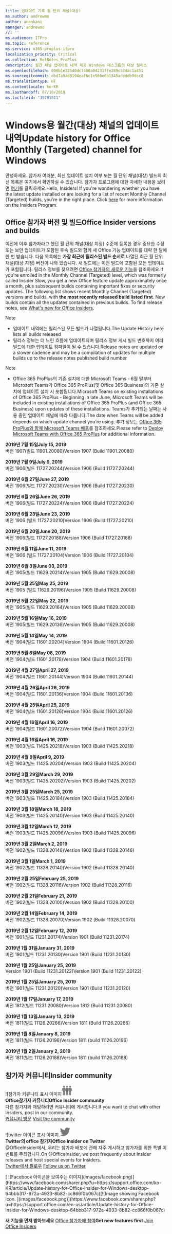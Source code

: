 ```yaml
---
title: 업데이트 기록 월 단위 채널(대상)
ms.author: andrewmo
author: anankani
manager: andrewmo
//: ''
ms.audience: ITPro
ms.topic: reference
ms.service: o365-proplus-itpro
localization_priority: Critical
ms.collection: RelNotes_ProPlus
description: 월간 채널 업데이트 내역 제공 Windows 데스크톱의 대상 릴리스
ms.openlocfilehash: 000b1e225d0dc7400a04231ffe289c534ac1a451
ms.sourcegitcommit: dbd7a9ad8194eaf6c1e560e6b1345adeddb9dcc8
ms.translationtype: HT
ms.contentlocale: ko-KR
ms.lasthandoff: 07/16/2019
ms.locfileid: "35701511"
---
```

# <a name="update-history-for-office-monthly-targeted-channel-for-windows"></a><span data-ttu-id="fcc96-103">Windows용 월간(대상) 채널의 업데이트 내역</span><span class="sxs-lookup"><span data-stu-id="fcc96-103">Update history for Office Monthly (Targeted) channel for Windows</span></span>

<span data-ttu-id="fcc96-p101">안녕하세요. 참가자 여러분, 최신 업데이트 설치 여부 또는 월 단위 채널(대상) 빌드의 최신 목록은 여기에서 확인하실 수 있습니다. 참가자 프로그램에 대한 자세한 내용을 보려면 [여기](https://insider.office.com/)를 클릭하세요.</span><span class="sxs-lookup"><span data-stu-id="fcc96-p101">Hello, Insiders! If you're wondering whether you have the latest update installed or are looking for a list of recent Monthly Channel (Targeted) builds, you're in the right place. Click [here](https://insider.office.com/) for more information on the Insiders Program.</span></span>

## <a name="office-insider-versions-and-builds"></a><span data-ttu-id="fcc96-107">Office 참가자 버전 및 빌드</span><span class="sxs-lookup"><span data-stu-id="fcc96-107">Office Insider versions and builds</span></span>

<span data-ttu-id="fcc96-p102">이전에 이후 참가자라고 했던 월 단위 채널(대상 지정) 수준에 등록한 경우 중요한 수정 또는 보안 업데이트가 포함된 후속 빌드와 함께 새 Office 기능 업데이트를 대략 한 달에 한 번 받습니다. 다음 목록에는 **가장 최근에 릴리스된 빌드 순서로** 나열된 최근 월 단위 채널(대상 지정) 버전이 나와 있습니다. 새 빌드에는 이전 빌드에 포함된 모든 업데이트가 포함됩니다. 릴리스 정보를 찾으려면 [Office 참가자의 새로운 기능](https://support.office.com/ko-KR/article/what-s-new-for-office-insiders-c152d1e2-96ff-4ce9-8c14-e74e13847a24)을 참조하세요.</span><span class="sxs-lookup"><span data-stu-id="fcc96-p102">If you're enrolled in the Monthly Channel (Targeted) level, which was formerly called Insider Slow, you get a new Office feature update approximately once a month, plus subsequent builds containing important fixes or security updates. The following list shows recent Monthly Channel (Targeted) versions and builds, with **the most recently released build listed first**. New builds contain all the updates contained in previous builds. To find release notes, see [What's new for Office Insiders](https://support.office.com/en-us/article/what-s-new-for-office-insiders-c152d1e2-96ff-4ce9-8c14-e74e13847a24).</span></span>

> [!NOTE]
> - <span data-ttu-id="fcc96-112">업데이트 내역에는 릴리스된 모든 빌드가 나열됩니다.</span><span class="sxs-lookup"><span data-stu-id="fcc96-112">The Update History here lists all builds released</span></span>
> - <span data-ttu-id="fcc96-113">릴리스 정보는 더 느린 흐름에 업데이트되며 릴리스 정보 게시 빌드 번호까지 여러 빌드에 대한 업데이트 컴파일이 될 수 있습니다.</span><span class="sxs-lookup"><span data-stu-id="fcc96-113">Release notes are updated on a slower cadence and may be a compilation of updates for multiple builds up to the release notes published build number</span></span>

 > [!NOTE]
> - <span data-ttu-id="fcc96-114">Office 365 ProPlus의 기존 설치에 대한 Microsoft Teams - 6월 말부터 Microsoft Teams가 Office 365 ProPlus(및 Office 365 Business)의 기존 설치에 업데이트 설치 시 포함됩니다.</span><span class="sxs-lookup"><span data-stu-id="fcc96-114">Microsoft Teams on existing installations of Office 365 ProPlus - Beginning in late June, Microsoft Teams will be included in existing installations of Office 365 ProPlus (and Office 365 Business) upon updates of these installations.</span></span> <span data-ttu-id="fcc96-115">Teams가 추가되는 날짜는 사용 중인 업데이트 채널에 따라 다릅니다.</span><span class="sxs-lookup"><span data-stu-id="fcc96-115">The date when Teams will be added depends on which update channel you're using.</span></span> <span data-ttu-id="fcc96-116">추가 정보는 [Office 365 ProPlus와 함께 Microsoft Teams 배포](https://docs.microsoft.com/ko-KR/deployoffice/teams-install)를 참조하세요.</span><span class="sxs-lookup"><span data-stu-id="fcc96-116">Please refer to [Deploy Microsoft Teams with Office 365 ProPlus](https://docs.microsoft.com/en-us/deployoffice/teams-install) for additional information.</span></span>

[//]: # (제거하지 마세요)

<span data-ttu-id="fcc96-118">**2019년 7월 15일**</span><span class="sxs-lookup"><span data-stu-id="fcc96-118">**July 15, 2019**</span></span><br/>
<span data-ttu-id="fcc96-119">버전 1907(빌드 11901.20080)</span><span class="sxs-lookup"><span data-stu-id="fcc96-119">Version 1907 (Build 11901.20080)</span></span><br/>

<span data-ttu-id="fcc96-120">**2019년 7월 9일**</span><span class="sxs-lookup"><span data-stu-id="fcc96-120">**July 9, 2019**</span></span><br/>
<span data-ttu-id="fcc96-121">버전 1906(빌드 11727.20244)</span><span class="sxs-lookup"><span data-stu-id="fcc96-121">Version 1906 (Build 11727.20244)</span></span><br/>

<span data-ttu-id="fcc96-122">**2019년 6월 27일**</span><span class="sxs-lookup"><span data-stu-id="fcc96-122">**June 27, 2019**</span></span><br/>
<span data-ttu-id="fcc96-123">버전 1906(빌드 11727.20230)</span><span class="sxs-lookup"><span data-stu-id="fcc96-123">Version 1906 (Build 11727.20230)</span></span><br/>

<span data-ttu-id="fcc96-124">**2019년 6월 26일**</span><span class="sxs-lookup"><span data-stu-id="fcc96-124">**June 26, 2019**</span></span><br/>
<span data-ttu-id="fcc96-125">버전 1906(빌드 11727.20224)</span><span class="sxs-lookup"><span data-stu-id="fcc96-125">Version 1906 (Build 11727.20224)</span></span><br/>

<span data-ttu-id="fcc96-126">**2019년 6월 23일**</span><span class="sxs-lookup"><span data-stu-id="fcc96-126">**June 23, 2019**</span></span><br/>
<span data-ttu-id="fcc96-127">버전 1906 (빌드 11727.20210)</span><span class="sxs-lookup"><span data-stu-id="fcc96-127">Version 1906 (Build 11727.20210)</span></span><br/>

<span data-ttu-id="fcc96-128">**2019년 6월 20일**</span><span class="sxs-lookup"><span data-stu-id="fcc96-128">**June 20, 2019**</span></span><br/>
<span data-ttu-id="fcc96-129">버전 1906(빌드 11727.20188)</span><span class="sxs-lookup"><span data-stu-id="fcc96-129">Version 1906 (Build 11727.20188)</span></span><br/>

<span data-ttu-id="fcc96-130">**2019년 6월 11일**</span><span class="sxs-lookup"><span data-stu-id="fcc96-130">**June 11, 2019**</span></span><br/>
<span data-ttu-id="fcc96-131">버전 1906 (빌드 11727.20104)</span><span class="sxs-lookup"><span data-stu-id="fcc96-131">Version 1906 (Build 11727.20104)</span></span><br/>

<span data-ttu-id="fcc96-132">**2019년 6월 3일**</span><span class="sxs-lookup"><span data-stu-id="fcc96-132">**June 03, 2019**</span></span><br/>
<span data-ttu-id="fcc96-133">버전 1905(빌드 11629.20214)</span><span class="sxs-lookup"><span data-stu-id="fcc96-133">Version 1905 (Build 11629.20008)</span></span><br/>

<span data-ttu-id="fcc96-134">**2019년 5월 25일**</span><span class="sxs-lookup"><span data-stu-id="fcc96-134">**May 25, 2019**</span></span><br/>
<span data-ttu-id="fcc96-135">버전 1905 (빌드 11629.20196)</span><span class="sxs-lookup"><span data-stu-id="fcc96-135">Version 1905 (Build 11629.20008)</span></span><br/>

<span data-ttu-id="fcc96-136">**2019년 5월 22일**</span><span class="sxs-lookup"><span data-stu-id="fcc96-136">**May 22, 2019**</span></span><br/> <span data-ttu-id="fcc96-137">버전 1905(빌드 11629.20164)</span><span class="sxs-lookup"><span data-stu-id="fcc96-137">Version 1905 (Build 11629.20008)</span></span><br/>

<span data-ttu-id="fcc96-138">**2019년 5월 16일**</span><span class="sxs-lookup"><span data-stu-id="fcc96-138">**May 16, 2019**</span></span><br/>
<span data-ttu-id="fcc96-139">버전 1905(빌드 11629.20136)</span><span class="sxs-lookup"><span data-stu-id="fcc96-139">Version 1905 (Build 11629.20008)</span></span><br/>

<span data-ttu-id="fcc96-140">**2019년 5월 14일**</span><span class="sxs-lookup"><span data-stu-id="fcc96-140">**May 14, 2019**</span></span><br/>
<span data-ttu-id="fcc96-141">버전 1904(빌드 11601.20204)</span><span class="sxs-lookup"><span data-stu-id="fcc96-141">Version 1904 (Build 11601.20126)</span></span><br/>

<span data-ttu-id="fcc96-142">**2019년 5월 8일**</span><span class="sxs-lookup"><span data-stu-id="fcc96-142">**May 08, 2019**</span></span><br/>
<span data-ttu-id="fcc96-143">버전 1904(빌드 11601.20178)</span><span class="sxs-lookup"><span data-stu-id="fcc96-143">Version 1904 (Build 11601.20178)</span></span><br/>

<span data-ttu-id="fcc96-144">**2019년 4월 27일**</span><span class="sxs-lookup"><span data-stu-id="fcc96-144">**April 27, 2019**</span></span><br/>
<span data-ttu-id="fcc96-145">버전 1904(빌드 11601.20144)</span><span class="sxs-lookup"><span data-stu-id="fcc96-145">Version 1904 (Build 11601.20144)</span></span><br/>

<span data-ttu-id="fcc96-146">**2019년 4월 26일**</span><span class="sxs-lookup"><span data-stu-id="fcc96-146">**April 26, 2019**</span></span><br/>
<span data-ttu-id="fcc96-147">버전 1904(빌드 11601.20136)</span><span class="sxs-lookup"><span data-stu-id="fcc96-147">Version 1904 (Build 11601.20136)</span></span><br/>

<span data-ttu-id="fcc96-148">**2019년 4월 25일**</span><span class="sxs-lookup"><span data-stu-id="fcc96-148">**April 25, 2019**</span></span><br/>
<span data-ttu-id="fcc96-149">버전 1904(빌드 11601.20126)</span><span class="sxs-lookup"><span data-stu-id="fcc96-149">Version 1904 (Build 11601.20126)</span></span><br/>

<span data-ttu-id="fcc96-150">**2019년 4월 16일**</span><span class="sxs-lookup"><span data-stu-id="fcc96-150">**April 16, 2019**</span></span><br/>
<span data-ttu-id="fcc96-151">버전 1904(빌드 11601.20072)</span><span class="sxs-lookup"><span data-stu-id="fcc96-151">Version 1904 (Build 11601.20072)</span></span><br/>

<span data-ttu-id="fcc96-152">**2019년 4월 16일**</span><span class="sxs-lookup"><span data-stu-id="fcc96-152">**April 16, 2019**</span></span><br/>
<span data-ttu-id="fcc96-153">버전 1903(빌드 11425.20218)</span><span class="sxs-lookup"><span data-stu-id="fcc96-153">Version 1903 (Build 11425.20218)</span></span><br/>

<span data-ttu-id="fcc96-154">**2019년 4월 9일**</span><span class="sxs-lookup"><span data-stu-id="fcc96-154">**April 9, 2019**</span></span><br/>
<span data-ttu-id="fcc96-155">버전 1903(빌드 11425.20204)</span><span class="sxs-lookup"><span data-stu-id="fcc96-155">Version 1903 (Build 11425.20204)</span></span><br/>

<span data-ttu-id="fcc96-156">**2019년 3월 29일**</span><span class="sxs-lookup"><span data-stu-id="fcc96-156">**March 29, 2019**</span></span><br/> <span data-ttu-id="fcc96-157">버전 1903(빌드 11425.20202)</span><span class="sxs-lookup"><span data-stu-id="fcc96-157">Version 1903 (Build 11425.20202)</span></span><br/>

<span data-ttu-id="fcc96-158">**2019년 3월 25일**</span><span class="sxs-lookup"><span data-stu-id="fcc96-158">**March 25, 2019**</span></span><br/> <span data-ttu-id="fcc96-159">버전 1903(빌드 11425.20184)</span><span class="sxs-lookup"><span data-stu-id="fcc96-159">Version 1903 (Build 11425.20184)</span></span><br/>

<span data-ttu-id="fcc96-160">**2019년 3월 18일**</span><span class="sxs-lookup"><span data-stu-id="fcc96-160">**March 18, 2019**</span></span><br/> <span data-ttu-id="fcc96-161">버전 1903(빌드 11425.20140)</span><span class="sxs-lookup"><span data-stu-id="fcc96-161">Version 1903 (Build 11425.20140)</span></span><br/>

<span data-ttu-id="fcc96-162">**2019년 3월 12일**</span><span class="sxs-lookup"><span data-stu-id="fcc96-162">**March 12, 2019**</span></span><br/> <span data-ttu-id="fcc96-163">버전 1903(빌드 11425.20096)</span><span class="sxs-lookup"><span data-stu-id="fcc96-163">Version 1903 (Build 11425.20096)</span></span><br/>

<span data-ttu-id="fcc96-164">**2019년 3월 2일**</span><span class="sxs-lookup"><span data-stu-id="fcc96-164">**March 2, 2019**</span></span><br/> <span data-ttu-id="fcc96-165">버전 1902(빌드 11328.20146)</span><span class="sxs-lookup"><span data-stu-id="fcc96-165">Version 1902 (Build 11328.20146)</span></span><br/>

<span data-ttu-id="fcc96-166">**2019년 3월 1일**</span><span class="sxs-lookup"><span data-stu-id="fcc96-166">**March 1, 2019**</span></span><br/> <span data-ttu-id="fcc96-167">버전 1902(빌드 11328.20140)</span><span class="sxs-lookup"><span data-stu-id="fcc96-167">Version 1902 (Build 11328.20140)</span></span><br/>

<span data-ttu-id="fcc96-168">**2019년 2월 25일**</span><span class="sxs-lookup"><span data-stu-id="fcc96-168">**February 25, 2019**</span></span><br/> <span data-ttu-id="fcc96-169">버전 1902(빌드 11328.20116)</span><span class="sxs-lookup"><span data-stu-id="fcc96-169">Version 1902 (Build 11328.20116)</span></span><br/>

<span data-ttu-id="fcc96-170">**2019년 2월 21일**</span><span class="sxs-lookup"><span data-stu-id="fcc96-170">**February 21, 2019**</span></span><br/> <span data-ttu-id="fcc96-171">버전 1902(빌드 11328.20100)</span><span class="sxs-lookup"><span data-stu-id="fcc96-171">Version 1902 (Build 11328.20100)</span></span><br/>

<span data-ttu-id="fcc96-172">**2019년 2월 14일**</span><span class="sxs-lookup"><span data-stu-id="fcc96-172">**February 14, 2019**</span></span><br/> <span data-ttu-id="fcc96-173">버전 1902(빌드 11328.20070)</span><span class="sxs-lookup"><span data-stu-id="fcc96-173">Version 1902 (Build 11328.20070)</span></span><br/>

<span data-ttu-id="fcc96-174">**2019년 2월 12일**</span><span class="sxs-lookup"><span data-stu-id="fcc96-174">**February 12, 2019**</span></span><br/> <span data-ttu-id="fcc96-175">버전 1901(빌드 11231.20174)</span><span class="sxs-lookup"><span data-stu-id="fcc96-175">Version 1901 (Build 11231.20174)</span></span><br/>

<span data-ttu-id="fcc96-176">**2019년 1월 31일**</span><span class="sxs-lookup"><span data-stu-id="fcc96-176">**January 31, 2019**</span></span><br/> <span data-ttu-id="fcc96-177">버전 1901(빌드 11231.20130)</span><span class="sxs-lookup"><span data-stu-id="fcc96-177">Version 1901 (Build 11231.20130)</span></span><br/> 

<span data-ttu-id="fcc96-178">**2019년 1월 25일**</span><span class="sxs-lookup"><span data-stu-id="fcc96-178">**January 25, 2019**</span></span><br/> <span data-ttu-id="fcc96-179">Version 1901 (Build 11231.20122)</span><span class="sxs-lookup"><span data-stu-id="fcc96-179">Version 1901 (Build 11231.20122)</span></span><br/> 

<span data-ttu-id="fcc96-180">**2019년 1월 25일**</span><span class="sxs-lookup"><span data-stu-id="fcc96-180">**January 25, 2019**</span></span><br/> <span data-ttu-id="fcc96-181">버전 1901(빌드 11231.20120)</span><span class="sxs-lookup"><span data-stu-id="fcc96-181">Version 1901 (Build 11231.20120)</span></span><br/> 

<span data-ttu-id="fcc96-182">**2019년 1월 17일**</span><span class="sxs-lookup"><span data-stu-id="fcc96-182">**January 17, 2019**</span></span><br/> <span data-ttu-id="fcc96-183">버전 1812(빌드 11231.20080)</span><span class="sxs-lookup"><span data-stu-id="fcc96-183">Version 1812 (Build 11231.20080)</span></span><br/> 

<span data-ttu-id="fcc96-184">**2019년 1월 13일**</span><span class="sxs-lookup"><span data-stu-id="fcc96-184">**January 13, 2019**</span></span><br/> <span data-ttu-id="fcc96-185">버전 1811(빌드 11126.20266)</span><span class="sxs-lookup"><span data-stu-id="fcc96-185">Version 1811 (Build 11126.20266)</span></span><br/>

<span data-ttu-id="fcc96-186">**2019년 1월 8일**</span><span class="sxs-lookup"><span data-stu-id="fcc96-186">**January 8, 2019**</span></span><br/> <span data-ttu-id="fcc96-187">버전 1811(빌드 11126.20196)</span><span class="sxs-lookup"><span data-stu-id="fcc96-187">Version 1811 (build 11126.20196)</span></span><br/> 

<span data-ttu-id="fcc96-188">**2019년 1월 2일**</span><span class="sxs-lookup"><span data-stu-id="fcc96-188">**January 2, 2019**</span></span><br/> <span data-ttu-id="fcc96-189">버전 1811(빌드 11126.20188)</span><span class="sxs-lookup"><span data-stu-id="fcc96-189">Version 1811 (build 11126.20188)</span></span><br/> 


## <a name="insider-community"></a><span data-ttu-id="fcc96-190">참가자 커뮤니티</span><span class="sxs-lookup"><span data-stu-id="fcc96-190">Insider community</span></span>

<span data-ttu-id="fcc96-191">![참가자 커뮤니티 표시 이미지</span><span class="sxs-lookup"><span data-stu-id="fcc96-191">![Image showing insider community.</span></span> ](images/insidercommunity.png)<br/>
<span data-ttu-id="fcc96-192">**Office참가자 커뮤니티**</span><span class="sxs-lookup"><span data-stu-id="fcc96-192">**Office Insider community**</span></span><br/> <span data-ttu-id="fcc96-193">다른 참가자와 채팅하려면 커뮤니티에 게시합니다.</span><span class="sxs-lookup"><span data-stu-id="fcc96-193">If you want to chat with other Insiders, post in our community.</span></span><br/><span data-ttu-id="fcc96-194"> 
[커뮤니티 방문](https://go.microsoft.com/fwlink/?linkid=843493)</span><span class="sxs-lookup"><span data-stu-id="fcc96-194"> 
[Visit the community](https://go.microsoft.com/fwlink/?linkid=843493)</span></span><br/> 

<span data-ttu-id="fcc96-195">![twitter 아이콘 표시 이미지.</span><span class="sxs-lookup"><span data-stu-id="fcc96-195">![Image showing twitter icon.</span></span> ](images/twitter.png)<br/>
<span data-ttu-id="fcc96-196">**Twitter의 office 참가자**</span><span class="sxs-lookup"><span data-stu-id="fcc96-196">**Office Insider on Twitter**</span></span><br/> <span data-ttu-id="fcc96-197">@OfficeInsider에서, 우리는 참가자 배포에 관해 자주 게시하고 참가자를 위한 특별 이벤트를 주최합니다.</span><span class="sxs-lookup"><span data-stu-id="fcc96-197">On @OfficeInsider, we post frequently about Insider releases and host special events for Insiders.</span></span><br/><span data-ttu-id="fcc96-198"> 
[Twitter에서 팔로우](https://go.microsoft.com/fwlink/?linkid=717717)</span><span class="sxs-lookup"><span data-stu-id="fcc96-198"> 
[Follow us on Twitter](https://go.microsoft.com/fwlink/?linkid=717717)</span></span><br/> 

<span data-ttu-id="fcc96-199">
  [
  ![Facebook 아이콘을 보여주는 이미지](images/facebook.png)](https://www.facebook.com/sharer.php?u=https://support.office.com/ko-KR/article/Update-history-for-Office-Insider-for-Windows-desktop-64bbb317-972a-4933-8b82-cc866f0b067c)</span><span class="sxs-lookup"><span data-stu-id="fcc96-199">[![Image showing Facebook icon. ](images/facebook.png)](https://www.facebook.com/sharer.php?u=https://support.office.com/en-us/article/Update-history-for-Office-Insider-for-Windows-desktop-64bbb317-972a-4933-8b82-cc866f0b067c)</span></span>       


<span data-ttu-id="fcc96-200">**새 기능을 먼저 받아보세요**
[Office 참가자에 참여](https://insider.office.com/)</span><span class="sxs-lookup"><span data-stu-id="fcc96-200">**Get new features first**
[Join Office Insiders](https://insider.office.com/)</span></span>
